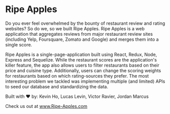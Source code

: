 # Ripe Apples
Do you ever feel overwhelmed by the bounty of restaurant review and rating websites? So do we, so we built Ripe Apples. Ripe Apples is a web application that aggregates reviews from major restaurant review sites (including Yelp, Foursquare, Zomato and Google) and merges them into a single score. 

Ripe Apples is a single-page-application built using React, Redux, Node, Express and Sequelize. While the restaurant scores are the application's killer feature, the app also allows users to filter restaurants based on their price and cuisine type. Additionally, users can change the scoring weights for restaurants based on which rating-sources they prefer. The most interesting problem we tackled was implementing multiple (and limited) APIs to seed our database and standardizing the data.

Built with ❤️ by: Kevin Ho, Lucas Levin, Victor Ravier, Jordan Marcus

Check us out at www.Ripe-Apples.com
